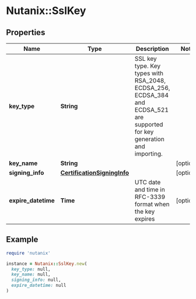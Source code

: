 # Nutanix::SslKey

## Properties

| Name | Type | Description | Notes |
| ---- | ---- | ----------- | ----- |
| **key_type** | **String** | SSL key type. Key types with RSA_2048, ECDSA_256, ECDSA_384 and ECDSA_521 are supported for key generation and importing.  |  |
| **key_name** | **String** |  | [optional] |
| **signing_info** | [**CertificationSigningInfo**](CertificationSigningInfo.md) |  | [optional] |
| **expire_datetime** | **Time** | UTC date and time in RFC-3339 format when the key expires | [optional] |

## Example

```ruby
require 'nutanix'

instance = Nutanix::SslKey.new(
  key_type: null,
  key_name: null,
  signing_info: null,
  expire_datetime: null
)
```

